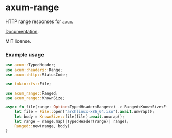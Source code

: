 # axum-range

HTTP range responses for [`axum`][1].

[Documentation][2].

MIT license.

### Example usage

```rust
use axum::TypedHeader;
use axum::headers::Range;
use axum::http::StatusCode;

use tokio::fs::File;

use axum_range::Ranged;
use axum_range::KnownSize;

async fn file(range: Option<TypedHeader<Range>>) -> Ranged<KnownSize<File>> {
    let file = File::open("archlinux-x86_64.iso").await.unwrap();
    let body = KnownSize::file(file).await.unwrap();
    let range = range.map(|TypedHeader(range)| range);
    Ranged::new(range, body)
}
```

[1]: https://docs.rs/axum
[2]: https://docs.rs/axum-range
